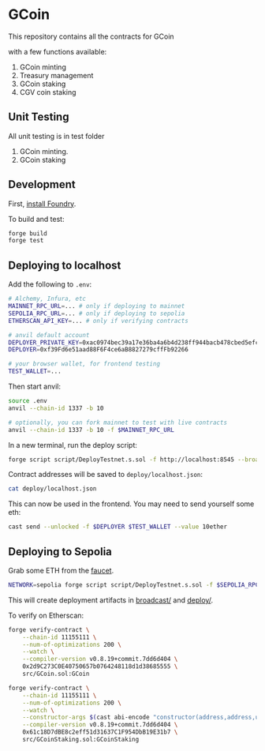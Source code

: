 # GCoin

This repository contains all the contracts for GCoin

with a few functions available:

1. GCoin minting
2. Treasury management
3. GCoin staking
4. CGV coin staking

## Unit Testing

All unit testing is in test folder

1. GCoin minting.
2. GCoin staking

## Development

First, [install Foundry](https://book.getfoundry.sh/getting-started/installation).

To build and test:

```sh
forge build
forge test
```

## Deploying to localhost

Add the following to `.env`:

```sh
# Alchemy, Infura, etc
MAINNET_RPC_URL=... # only if deploying to mainnet
SEPOLIA_RPC_URL=... # only if deploying to sepolia
ETHERSCAN_API_KEY=... # only if verifying contracts

# anvil default account
DEPLOYER_PRIVATE_KEY=0xac0974bec39a17e36ba4a6b4d238ff944bacb478cbed5efcae784d7bf4f2ff80
DEPLOYER=0xf39Fd6e51aad88F6F4ce6aB8827279cffFb92266

# your browser wallet, for frontend testing
TEST_WALLET=...
```

Then start anvil:

```sh
source .env
anvil --chain-id 1337 -b 10

# optionally, you can fork mainnet to test with live contracts
anvil --chain-id 1337 -b 10 -f $MAINNET_RPC_URL
```

In a new terminal, run the deploy script:

```sh
forge script script/DeployTestnet.s.sol -f http://localhost:8545 --broadcast
```

Contract addresses will be saved to `deploy/localhost.json`:

```sh
cat deploy/localhost.json
```

This can now be used in the frontend. You may need to send yourself some eth:

```sh
cast send --unlocked -f $DEPLOYER $TEST_WALLET --value 10ether
```

## Deploying to Sepolia

Grab some ETH from the [faucet](https://faucetlink.to/sepolia).

```sh
NETWORK=sepolia forge script script/DeployTestnet.s.sol -f $SEPOLIA_RPC_URL --broadcast
```

This will create deployment artifacts in [broadcast/](broadcast/DeployTestnet.s.sol/11155111) and [deploy/](deploy/sepolia.json).

To verify on Etherscan:

```sh
forge verify-contract \
    --chain-id 11155111 \
    --num-of-optimizations 200 \
    --watch \
    --compiler-version v0.8.19+commit.7dd6d404 \
    0x2d9C273C0E40750657b0764248118d1d38685555 \
    src/GCoin.sol:GCoin

forge verify-contract \
    --chain-id 11155111 \
    --num-of-optimizations 200 \
    --watch \
    --constructor-args $(cast abi-encode "constructor(address,address,uint256)" 0x2d9C273C0E40750657b0764248118d1d38685555 0x80967b7a2f27286e38fFF773c92C6adea6d00e8A 100) \
    --compiler-version v0.8.19+commit.7dd6d404 \
    0x61c18D7dBE8c2eff51d31637C1F954DbB19E31b7 \
    src/GCoinStaking.sol:GCoinStaking
```
